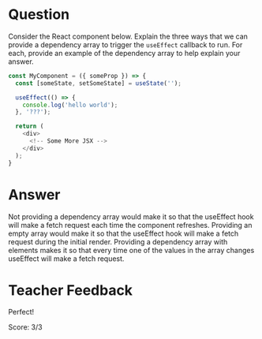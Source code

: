 # Question

Consider the React component below. Explain the three ways that we can provide a dependency array to trigger the `useEffect` callback to run. For each, provide an example of the dependency array to help explain your answer.

```js
const MyComponent = ({ someProp }) => {
  const [someState, setSomeState] = useState('');

  useEffect(() => {
    console.log('hello world');
  }, '???');

  return (
    <div>
      <!-- Some More JSX -->
    </div>
  );
}
```

# Answer
Not providing a dependency array would make it so that the useEffect hook will make a fetch request each time the component refreshes. Providing an empty array would make it so that the useEffect hook will make a fetch request during the initial render. Providing a dependency array with elements makes it so that every time one of the values in the array changes useEffect will make a fetch request.

# Teacher Feedback

Perfect!

Score: 3/3